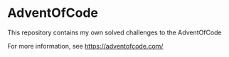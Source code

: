 # AdventOfCode
This repository contains my own solved challenges to the AdventOfCode

For more information, see https://adventofcode.com/
